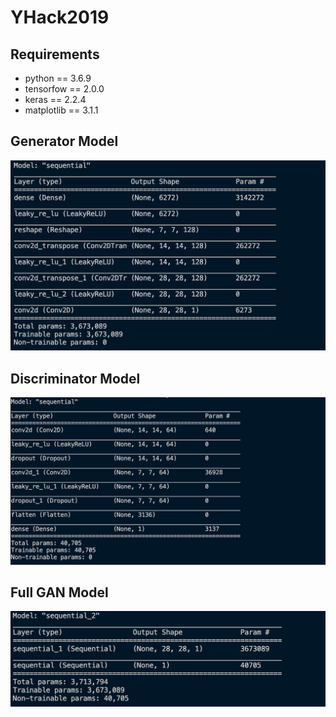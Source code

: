 # YHack2019
## Requirements 
- python == 3.6.9  
- tensorfow == 2.0.0
- keras == 2.2.4
- matplotlib == 3.1.1

## Generator Model
![Generator](https://github.com/fredbeaupre/YHack2019/blob/master/generator_summary.png)

## Discriminator Model 
![Discriminator](https://github.com/fredbeaupre/YHack2019/blob/master/discriminator_summary.png)

## Full GAN Model 
![GAN](https://github.com/fredbeaupre/YHack2019/blob/master/gan_summary.png)

